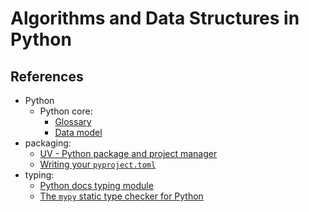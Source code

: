 # Algorithms and Data Structures in Python

## References

- Python
  - Python core:
    - [Glossary](https://docs.python.org/3/glossary.html)
    - [Data model](https://docs.python.org/3/reference/datamodel.html)
- packaging:
  - [UV - Python package and project manager](https://docs.astral.sh/uv/)
  - [Writing your `pyproject.toml`](https://packaging.python.org/en/latest/guides/writing-pyproject-toml/)
- typing:
  - [Python docs typing module](https://docs.python.org/3/library/typing.html)
  - [The `mypy` static type checker for Python](https://mypy.readthedocs.io/en/stable/index.html)